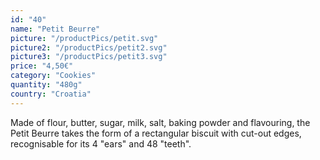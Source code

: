 ```yaml
---
id: "40"
name: "Petit Beurre"
picture: "/productPics/petit.svg"
picture2: "/productPics/petit2.svg"
picture3: "/productPics/petit3.svg"
price: "4,50€"
category: "Cookies"
quantity: "480g"
country: "Croatia"
---
```

Made of flour, butter, sugar, milk, salt, baking powder and flavouring, the Petit Beurre takes the form of a rectangular biscuit with cut-out edges, recognisable for its 4 "ears" and 48 "teeth".